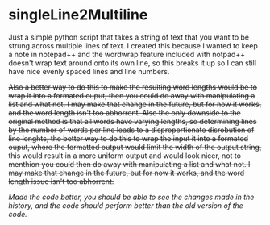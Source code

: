 # singleLine2Multiline

Just a simple python script that takes a string of text that you want to be strung across multiple lines of text. I created this because I wanted to keep a note in notepad++ and the wordwrap feature included with notpad++ doesn't wrap text around onto its own line, so this breaks it up so I can still have nice evenly spaced lines and line numbers.

~~Also a better way to do this to make the resulting word lengths would be to wrap it into a formated ouput, then you could do away with manipulating a list and what not, I may make that change in the future, but for now it works, and the word length isn't too abhorrent.
Also the only downside to the original method is that all words have varying lengths, so determining lines by the number of words per line leads to a disproportionate disrobution of line lenghts, the better way to do this to wrap the input it into a formated ouput, where the formatted output would limit the width of the output string, this would result in a more uniform output and would look nicer, not to menthion you could then do away with manipulating a list and what not. I may make that change in the future, but for now it works, and the word length issue isn't too abhorrent.~~

*Made the code better, you should be able to see the changes made in the history, and the code should perform better than the old version of the code.*
